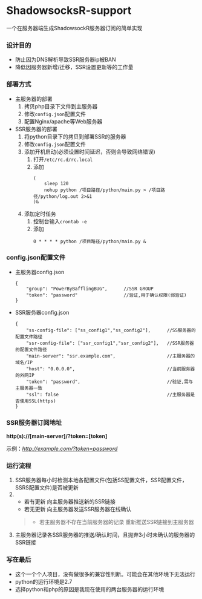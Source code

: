# ShadowsocksR-support
一个在服务器端生成ShadowsockR服务器订阅的简单实现

### 设计目的
- 防止因为DNS解析导致SSR服务器ip被BAN
- 降低因服务器新增/迁移，SSR设置更新等的工作量

### 部署方式
- 主服务器的部署
    1. 拷贝php目录下文件到主服务器
    2. 修改`config.json`配置文件
    3. 配置Nginx/apache等Web服务器
- SSR服务器的部署
    1. 将python目录下的拷贝到部署SSR的服务器
    2. 修改`config.json`配置文件
    3. 添加开机启动(必须设置时间延迟，否则会导致网络错误)
        1. 打开`/etc/rc.d/rc.local`
        2. 添加
            ```
            (
                sleep 120
                nohup python /项目路径/python/main.py > /项目路径/python/log.out 2>&1 
            )&
            ```
    4. 添加定时任务
        1. 控制台输入`crontab -e`
        2. 添加
            ```
            0 * * * * python /项目路径/python/main.py &
            ```

### config.json配置文件
- 主服务器config.json
    ```
    {
        "group": "PowerByBafflingBUG",      //SSR GROUP
        "token": "password"                 //验证,用于确认权限(弱验证)
    }
    ```

- SSR服务器config.json
    ```
    {
        "ss-config-file": ["ss_config1","ss_config2"],      //SS服务器的配置文件路径
        "ssr-config-file": ["ssr_config1","ssr_config2"],   //SSR服务器的配置文件路径
        "main-server": "ssr.example.com",                   //主服务器的域名/IP
        "host": "0.0.0.0",                                  //当前服务器的外网IP
        "token": "password",                                //验证,需与主服务器一致  
        "ssl": false                                        //主服务器是否使用SSL(https)
    }
    ```

### SSR服务器订阅地址
**http(s)://[main-server]/?token=[token]**

示例：*http://example.com/?token=password*

### 运行流程
1. SSR服务器每小时检测本地各配置文件(包括SS配置文件，SSR配置文件，SSRS配置文件)是否被更新
2. - 若有更新 向主服务器推送新的SSR链接
   - 若无更新 向主服务器发送SSR服务器在线确认
   > - 若主服务器不存在当前服务器的记录 重新推送SSR链接到主服务器 
3. 主服务器记录各SSR服务器的推送/确认时间，且抛弃3小时未确认的服务器的SSR链接

### 写在最后
- 这个一个个人项目，没有做很多的兼容性判断。可能会在其他环境下无法运行
- python的运行环境是2.7
- 选择python和php的原因是我现在使用的两台服务器的运行环境